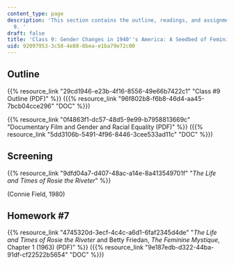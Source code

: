 ```yaml
---
content_type: page
description: 'This section contains the outline, readings, and assignments for class
  9. '
draft: false
title: 'Class 9: Gender Changes in 1940''s America: A Seedbed of Feminism?'
uid: 92097953-3c58-4e88-8bea-e1ba79e72c00
---
```

## Outline

{{% resource_link "29cd1946-e23b-4f16-8556-49e66b7422c1" "Class #9 Outline (PDF)" %}} ({{% resource_link "96f802b8-f6b8-46d4-aa45-7bcb04cce296" "DOC" %}})

{{% resource_link "0f4863f1-dc57-48d5-9e99-b7958813669c" "Documentary Film and Gender and Racial Equality (PDF)" %}} ({{% resource_link "5dd3106b-5491-4f96-8446-3cee533ad11c" "DOC" %}})

## Screening

{{% resource_link "9dfd04a7-d407-48ac-a14e-8a413549701f" "*The Life and Times of Rosie the Riveter*" %}} 

(Connie Field, 1980)

## Homework #7

{{% resource_link "4745320d-3ecf-4c4c-a6d1-6faf2345d4de" "*The Life and Times of Rosie the Riveter* and Betty Friedan, *The Feminine Mystique*, Chapter 1 (1963) (PDF)" %}} ({{% resource_link "9e187edb-d322-44ba-91df-cf22522b5654" "DOC" %}})